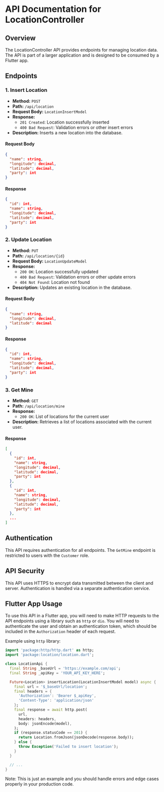 API Documentation for LocationController
======================================

Overview
--------

The LocationController API provides endpoints for managing location data. The API is part of a larger application and is designed to be consumed by a Flutter app.

Endpoints
--------

### 1. Insert Location

* **Method:** `POST`
* **Path:** `/api/location`
* **Request Body:** `LocationInsertModel`
* **Response:**
	+ `201 Created`: Location successfully inserted
	+ `400 Bad Request`: Validation errors or other insert errors
* **Description:** Inserts a new location into the database.

#### Request Body

```json
{
  "name": string,
  "longitude": decimal,
  "latitude": decimal,
  "party": int
}
```

#### Response

```json
{
  "id": int,
  "name": string,
  "longitude": decimal,
  "latitude": decimal,
  "party": int
}
```

### 2. Update Location

* **Method:** `PUT`
* **Path:** `/api/location/{id}`
* **Request Body:** `LocationUpdateModel`
* **Response:**
	+ `200 OK`: Location successfully updated
	+ `400 Bad Request`: Validation errors or other update errors
	+ `404 Not Found`: Location not found
* **Description:** Updates an existing location in the database.

#### Request Body

```json
{
  "name": string,
  "longitude": decimal,
  "latitude": decimal
}
```

#### Response

```json
{
  "id": int,
  "name": string,
  "longitude": decimal,
  "latitude": decimal,
  "party": int
}
```

### 3. Get Mine

* **Method:** `GET`
* **Path:** `/api/location/mine`
* **Response:**
	+ `200 OK`: List of locations for the current user
* **Description:** Retrieves a list of locations associated with the current user.

#### Response

```json
[
  {
    "id": int,
    "name": string,
    "longitude": decimal,
    "latitude": decimal,
    "party": int
  },
  {
    "id": int,
    "name": string,
    "longitude": decimal,
    "latitude": decimal,
    "party": int
  },
  ...
]
```

 Authentication
--------------

This API requires authentication for all endpoints. The `GetMine` endpoint is restricted to users with the `Customer` role.

API Security
------------

This API uses HTTPS to encrypt data transmitted between the client and server. Authentication is handled via a separate authentication service.

Flutter App Usage
-----------------

To use this API in a Flutter app, you will need to make HTTP requests to the API endpoints using a library such as `http` or `dio`. You will need to authenticate the user and obtain an authentication token, which should be included in the `Authorization` header of each request.

Example using `http` library:

```dart
import 'package:http/http.dart' as http;
import 'package:location/location.dart';

class LocationApi {
  final String _baseUrl = 'https://example.com/api';
  final String _apiKey = 'YOUR_API_KEY_HERE';

  Future<Location> insertLocation(LocationInsertModel model) async {
    final url = '$_baseUrl/location';
    final headers = {
      'Authorization': 'Bearer $_apiKey',
      'Content-Type': 'application/json'
    };
    final response = await http.post(
      url,
      headers: headers,
      body: jsonEncode(model),
    );
    if (response.statusCode == 201) {
      return Location.fromJson(jsonDecode(response.body));
    } else {
      throw Exception('Failed to insert location');
    }
  }

  // ...
}
```

Note: This is just an example and you should handle errors and edge cases properly in your production code.